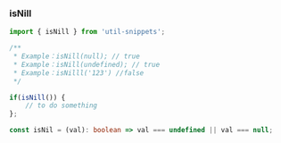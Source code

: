### isNill

<template>
    <b>Use</b>
</template>

```ts
import { isNill } from 'util-snippets';

/**
 * Example：isNill(null); // true
 * Example：isNill(undefined); // true
 * Example：isNilll('123') //false
 */

if(isNill()) {
    // to do something
};
```

<template>
    <b>Code</b>
</template>

```ts
const isNil = (val): boolean => val === undefined || val === null;
```


<style>
    b {
        color: #3eaf7c;
    }
</style>